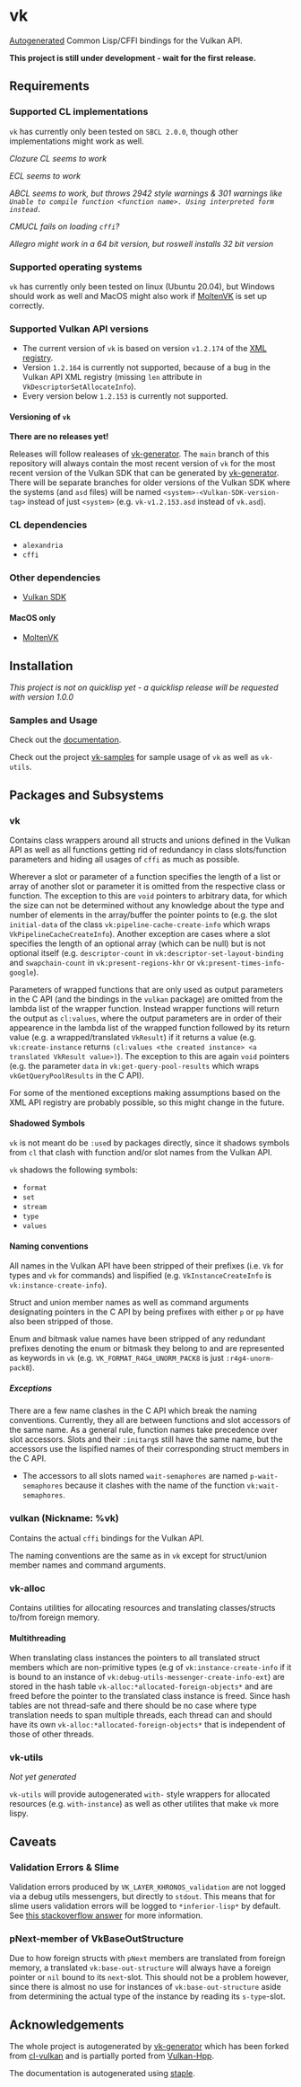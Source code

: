 # vk
[Autogenerated](https://github.com/JolifantoBambla/vk-generator) Common Lisp/CFFI bindings for the Vulkan API.

**This project is still under development - wait for the first release.**

## Requirements

### Supported CL implementations
`vk` has currently only been tested on `SBCL 2.0.0`, though other implementations might work as well.

*Clozure CL seems to work*

*ECL seems to work*

*ABCL seems to work, but throws 2942 style warnings & 301 warnings like `Unable to compile function <function name>. Using interpreted form instead.`*

*CMUCL fails on loading `cffi`?*

*Allegro might work in a 64 bit version, but roswell installs 32 bit version*

### Supported operating systems
`vk` has currently only been tested on linux (Ubuntu 20.04), but Windows should work as well and MacOS might also work if [MoltenVK](https://github.com/KhronosGroup/MoltenVK) is set up correctly.

### Supported Vulkan API versions
* The current version of `vk` is based on version `v1.2.174` of the [XML registry](https://github.com/KhronosGroup/Vulkan-Docs).
* Version `1.2.164` is currently not supported, because of a bug in the Vulkan API XML registry (missing `len` attribute in `VkDescriptorSetAllocateInfo`).
* Every version below `1.2.153` is currently not supported.

#### Versioning of `vk`
**There are no releases yet!**

Releases will follow realeases of [vk-generator](https://github.com/JolifantoBambla/vk-generator). 
The `main` branch of this repository will always contain the most recent version of `vk` for the most recent version of the Vulkan SDK that can be generated by [vk-generator](https://github.com/JolifantoBambla/vk-generator). There will be separate branches for older versions of the Vulkan SDK where the systems (and `asd` files) will be named `<system>-<Vulkan-SDK-version-tag>` instead of just `<system>` (e.g. `vk-v1.2.153.asd` instead of `vk.asd`).

### CL dependencies
* `alexandria`
* `cffi`

### Other dependencies
*  [Vulkan SDK](https://vulkan.lunarg.com/sdk/home)

#### MacOS only
* [MoltenVK](https://github.com/KhronosGroup/MoltenVK)


## Installation
*This project is not on quicklisp yet - a quicklisp release will be requested with version 1.0.0* 

### Samples and Usage
Check out the [documentation](https://jolifantobambla.github.io/vk).

Check out the project [vk-samples](https://github.com/JolifantoBambla/vk-samples) for sample usage of `vk` as well as `vk-utils`.


## Packages and Subsystems
### vk
Contains class wrappers around all structs and unions defined in the Vulkan API as well as all functions getting rid of redundancy in class slots/function parameters and hiding all usages of `cffi` as much as possible.

Wherever a slot or parameter of a function specifies the length of a list or array of another slot or parameter it is omitted from the respective class or function.
The exception to this are `void` pointers to arbitrary data, for which the size can not be determined without any knowledge about the type and number of elements in the array/buffer the pointer points to (e.g. the slot `initial-data` of the class `vk:pipeline-cache-create-info` which wraps `VkPipelineCacheCreateInfo`).
Another exception are cases where a slot specifies the length of an optional array (which can be null) but is not optional itself (e.g. `descriptor-count` in `vk:descriptor-set-layout-binding` and `swapchain-count` in `vk:present-regions-khr` or `vk:present-times-info-google`).

Parameters of wrapped functions that are only used as output parameters in the C API (and the bindings in the `vulkan` package) are omitted from the lambda list of the wrapper function. Instead wrapper functions will return the output as `cl:values`, where the output parameters are in order of their appearence in the lambda list of the wrapped function followed by its return value (e.g. a wrapped/translated `VkResult`) if it returns a value (e.g. `vk:create-instance` returns `(cl:values <the created instance> <a translated VkResult value>)`). 
The exception to this are again `void` pointers (e.g. the parameter `data` in `vk:get-query-pool-results` which wraps `vkGetQueryPoolResults` in the C API).

For some of the mentioned exceptions making assumptions based on the XML API registry are probably possible, so this might change in the future.

#### Shadowed Symbols
`vk` is not meant do be `:use`d by packages directly, since it shadows symbols from `cl` that clash with function and/or slot names from the Vulkan API.

`vk` shadows the following symbols:

* `format`
* `set`
* `stream`
* `type`
* `values`

#### Naming conventions
All names in the Vulkan API have been stripped of their prefixes (i.e. `Vk` for types and `vk` for commands) and lispified (e.g. `VkInstanceCreateInfo` is `vk:instance-create-info`).

Struct and union member names as well as command arguments designating pointers in the C API by being prefixes with either `p` or `pp` have also been stripped of those.

Enum and bitmask value names have been stripped of any redundant prefixes denoting the enum or bitmask they belong to and are represented as keywords in `vk` (e.g. `VK_FORMAT_R4G4_UNORM_PACK8` is just `:r4g4-unorm-pack8`).

##### Exceptions
There are a few name clashes in the C API which break the naming conventions.
Currently, they all are between functions and slot accessors of the same name.
As a general rule, function names take precedence over slot accessors.
Slots and their `:initarg`s still have the same name, but the accessors use the lispified names of their corresponding struct members in the C API.

* The accessors to all slots named `wait-semaphores` are named `p-wait-semaphores` because it clashes with the name of the function `vk:wait-semaphores`.

### vulkan (Nickname: %vk)
Contains the actual `cffi` bindings for the Vulkan API.

The naming conventions are the same as in `vk` except for struct/union member names and command arguments.

### vk-alloc
Contains utilities for allocating resources and translating classes/structs to/from foreign memory.

#### Multithreading
When translating class instances the pointers to all translated struct members which are non-primitive types (e.g of `vk:instance-create-info` if it is bound to an instance of `vk:debug-utils-messenger-create-info-ext`) are stored in the hash table `vk-alloc:*allocated-foreign-objects*` and are freed before the pointer to the translated class instance is freed.
Since hash tables are not thread-safe and there should be no case where type translation needs to span multiple threads, each thread can and should have its own `vk-alloc:*allocated-foreign-objects*` that is independent of those of other threads.

### vk-utils
*Not yet generated*

`vk-utils` will provide autogenerated `with-` style wrappers for allocated resources (e.g. `with-instance`) as well as other utilites that make `vk` more lispy.

## Caveats
### Validation Errors & Slime
Validation errors produced by `VK_LAYER_KHRONOS_validation` are not logged via a debug utils messengers, but directly to `stdout`.
This means that for slime users validation errors will be logged to `*inferior-lisp*` by default.
See [this stackoverflow answer](https://stackoverflow.com/a/40180199) for more information.

### pNext-member of VkBaseOutStructure
Due to how foreign structs with `pNext` members are translated from foreign memory, a translated `vk:base-out-structure` will always have a foreign pointer or `nil` bound to its `next`-slot.
This should not be a problem however, since there is almost no use for instances of `vk:base-out-structure` aside from determining the actual type of the instance by reading its `s-type`-slot.

## Acknowledgements
The whole project is autogenerated by [vk-generator](https://github.com/JolifantoBambla/vk-generator) which has been forked from [cl-vulkan](https://github.com/3b/cl-vulkan) and is partially ported from [Vulkan-Hpp](https://github.com/KhronosGroup/Vulkan-Hpp).

The documentation is autogenerated using [staple](https://github.com/Shinmera/staple).
